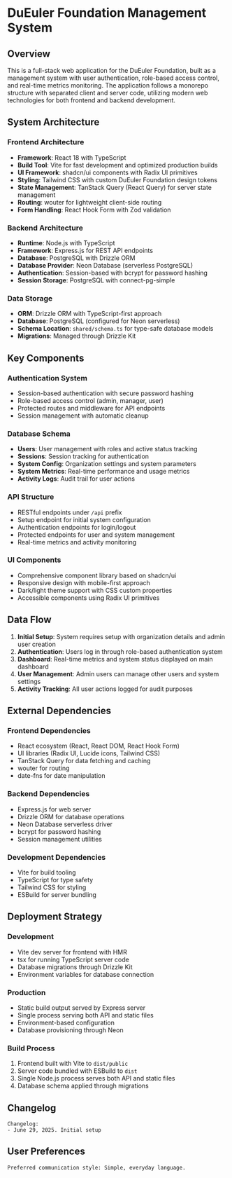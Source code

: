 # DuEuler Foundation Management System

## Overview

This is a full-stack web application for the DuEuler Foundation, built as a management system with user authentication, role-based access control, and real-time metrics monitoring. The application follows a monorepo structure with separated client and server code, utilizing modern web technologies for both frontend and backend development.

## System Architecture

### Frontend Architecture
- **Framework**: React 18 with TypeScript
- **Build Tool**: Vite for fast development and optimized production builds
- **UI Framework**: shadcn/ui components with Radix UI primitives
- **Styling**: Tailwind CSS with custom DuEuler Foundation design tokens
- **State Management**: TanStack Query (React Query) for server state management
- **Routing**: wouter for lightweight client-side routing
- **Form Handling**: React Hook Form with Zod validation

### Backend Architecture
- **Runtime**: Node.js with TypeScript
- **Framework**: Express.js for REST API endpoints
- **Database**: PostgreSQL with Drizzle ORM
- **Database Provider**: Neon Database (serverless PostgreSQL)
- **Authentication**: Session-based with bcrypt for password hashing
- **Session Storage**: PostgreSQL with connect-pg-simple

### Data Storage
- **ORM**: Drizzle ORM with TypeScript-first approach
- **Database**: PostgreSQL (configured for Neon serverless)
- **Schema Location**: `shared/schema.ts` for type-safe database models
- **Migrations**: Managed through Drizzle Kit

## Key Components

### Authentication System
- Session-based authentication with secure password hashing
- Role-based access control (admin, manager, user)
- Protected routes and middleware for API endpoints
- Session management with automatic cleanup

### Database Schema
- **Users**: User management with roles and active status tracking
- **Sessions**: Session tracking for authentication
- **System Config**: Organization settings and system parameters
- **System Metrics**: Real-time performance and usage metrics
- **Activity Logs**: Audit trail for user actions

### API Structure
- RESTful endpoints under `/api` prefix
- Setup endpoint for initial system configuration
- Authentication endpoints for login/logout
- Protected endpoints for user and system management
- Real-time metrics and activity monitoring

### UI Components
- Comprehensive component library based on shadcn/ui
- Responsive design with mobile-first approach
- Dark/light theme support with CSS custom properties
- Accessible components using Radix UI primitives

## Data Flow

1. **Initial Setup**: System requires setup with organization details and admin user creation
2. **Authentication**: Users log in through role-based authentication system
3. **Dashboard**: Real-time metrics and system status displayed on main dashboard
4. **User Management**: Admin users can manage other users and system settings
5. **Activity Tracking**: All user actions logged for audit purposes

## External Dependencies

### Frontend Dependencies
- React ecosystem (React, React DOM, React Hook Form)
- UI libraries (Radix UI, Lucide icons, Tailwind CSS)
- TanStack Query for data fetching and caching
- wouter for routing
- date-fns for date manipulation

### Backend Dependencies
- Express.js for web server
- Drizzle ORM for database operations
- Neon Database serverless driver
- bcrypt for password hashing
- Session management utilities

### Development Dependencies
- Vite for build tooling
- TypeScript for type safety
- Tailwind CSS for styling
- ESBuild for server bundling

## Deployment Strategy

### Development
- Vite dev server for frontend with HMR
- tsx for running TypeScript server code
- Database migrations through Drizzle Kit
- Environment variables for database connection

### Production
- Static build output served by Express server
- Single process serving both API and static files
- Environment-based configuration
- Database provisioning through Neon

### Build Process
1. Frontend built with Vite to `dist/public`
2. Server code bundled with ESBuild to `dist`
3. Single Node.js process serves both API and static files
4. Database schema applied through migrations

## Changelog

```
Changelog:
- June 29, 2025. Initial setup
```

## User Preferences

```
Preferred communication style: Simple, everyday language.
```